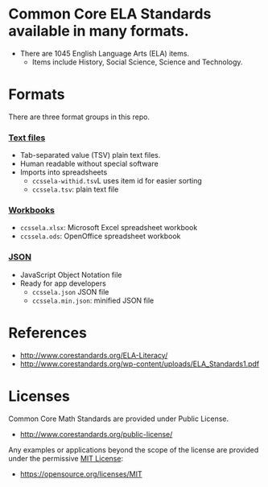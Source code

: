 # Common Core ELA Standards available in many formats.

  + There are 1045 English Language Arts (ELA) items.
    + Items include History, Social Science, Science and Technology.

# Formats

There are three format groups in this repo.

### [Text files](https://github.com/ccssapp/ccssela/tree/main/textfiles)
  + Tab-separated value (TSV) plain text files.
  + Human readable without special software
  + Imports into spreadsheets
    + `ccssela-withid.tsv`L uses item id for easier sorting
    + `ccssela.tsv`: plain text file

### [Workbooks](https://github.com/ccssapp/ccssela/tree/main/workbooks)
  + `ccssela.xlsx`: Microsoft Excel spreadsheet workbook
  + `ccssela.ods`: OpenOffice spreadsheet workbook

### [JSON](https://github.com/ccssapp/ccssela/tree/main/json)
  + JavaScript Object Notation file
  + Ready for app developers
    + `ccssela.json` JSON file
    + `ccssela.min.json`: minified JSON file


# References

  + http://www.corestandards.org/ELA-Literacy/
  + http://www.corestandards.org/wp-content/uploads/ELA_Standards1.pdf


# Licenses

Common Core Math Standards are provided under Public License.
  + http://www.corestandards.org/public-license/

Any examples or applications beyond the scope of the license are provided under the permissive [MIT License](LICENSE):
  + https://opensource.org/licenses/MIT

